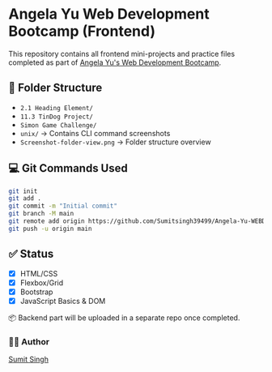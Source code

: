 # Angela Yu Web Development Bootcamp (Frontend)

This repository contains all frontend mini-projects and practice files completed as part of [Angela Yu's Web Development Bootcamp](https://www.udemy.com/course/the-complete-web-development-bootcamp/).

## 📁 Folder Structure

- `2.1 Heading Element/`
- `11.3 TinDog Project/`
- `Simon Game Challenge/`
- `unix/` → Contains CLI command screenshots
- `Screenshot-folder-view.png` → Folder structure overview

## 💻 Git Commands Used

```bash
git init  
git add .  
git commit -m "Initial commit"  
git branch -M main  
git remote add origin https://github.com/Sumitsingh39499/Angela-Yu-WEBD-Bootcamp-Frontend.git  
git push -u origin main  
```
## ✅ Status

- [x] HTML/CSS  
- [x] Flexbox/Grid  
- [x] Bootstrap  
- [x] JavaScript Basics & DOM  

📦 Backend part will be uploaded in a separate repo once completed.

### 🧑‍💻 Author

[Sumit Singh](https://github.com/Sumitsingh39499)